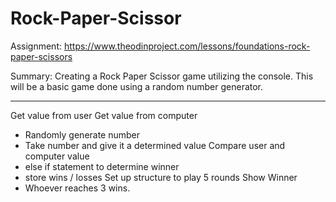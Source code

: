 # Rock-Paper-Scissor
Assignment: https://www.theodinproject.com/lessons/foundations-rock-paper-scissors

Summary: Creating a Rock Paper Scissor game utilizing the console. This will be a basic game done using a random number generator.

------------------------
Get value from user
Get value from computer
- Randomly generate number
- Take number and give it a determined value
Compare user and computer value
- else if statement to determine winner
- store wins / losses
Set up structure to play 5 rounds
Show Winner
- Whoever reaches 3 wins.
